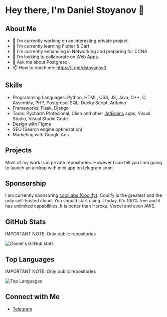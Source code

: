 # Hey there, I'm Daniel Stoyanov 👋

## About Me

- 🔭 I’m currently working on an interesting private project. 
- 🌱 I’m currently learning Flutter & Dart.
- 🚀 I'm currently enhancing in Networking and preparing for CCNA
- 👯 I’m looking to collaborate on Web Apps. 
- 💬 Ask me about Postgresql.
- 📫 How to reach me: https://t.me/dstoyanov0

## Skills

- Programming Languages: Python, HTML, CSS, JS, Java, C++, C, Assembly, PHP, Postgresql SQL, Ducky Script, Arduino
- Frameworks: Flask, Django
- Tools: Pycharm Profesional, Clion and other [JetBrains](https://github.com/JetBrains) apps, Visual Studio, Visual Studio Code.
- Design with Figma
- SEO (Search engine optimization) 
- Marketing with Google Ads

## Projects

Most of my work is in private repositories. 
However I can tell you I am going to launch an airdrop with mini app on telegram soon. 

## Sponsorship

I am currently sponsoring [coolLabs (Coolify)](https://github.com/coollabsio).
Coolify is the greatest and the only self-hosted cloud. You should start using it today. It's 100% free and it has unlimited capabilities. It is better than Heroku, Vercel and even AWS. 

## GitHub Stats

IMPORTANT NOTE: Only public repositories

![Daniel's GitHub stats](https://github-readme-stats.vercel.app/api?username=dstoyanov0&show_icons=true&theme=radical)

## Top Languages

IMPORTANT NOTE: Only public repositories

![Top Languages](https://github-readme-stats.vercel.app/api/top-langs/?username=dstoyanov0&layout=compact&theme=radical)

## Connect with Me

- [Telegram](https://t.me/dstoyanov0)
